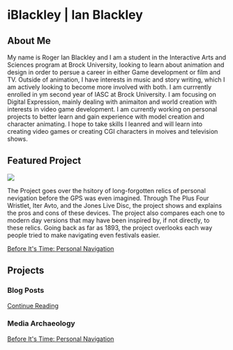 # iBlackley | Ian Blackley

## About Me

My name is Roger Ian Blackley and I am a student in the Interactive Arts and Sciences program at Brock University, looking to learn about animation and design in order to persue a career in either Game development or film and TV. Outside of animation, I have interests in music and story writing, which I am actively looking to become more involved with both. I am currrently enrolled in ym second year of IASC at Brock University. I am focusing on Digital Expression, mainly dealing with animaiton and world creation with interests in video game development. I am currently working on personal projects to better learn and gain experience with model creation and character animating. I hope to take skills I leanred and will learn into creating video games or creating CGI characters in moives and television shows.

## Featured Project



![](Jones_Live_Map_Meter,_c._1909,_view_1_-_Museum_of_Science_and_Industry_(Chicago)_-_DSC06690.JPG)

The Project goes over the hsitory of long-forgotten relics of personal nevigation before the GPS was even imagined. Through The Plus Four Wristlet, Iter Avto, and the Jones Live Disc, the project shows and explains the pros and cons of these devices. The project also compares each one to modern day versions that may have been inspired by, if not directly, to these relics. Going back as far as 1893, the project overlooks each way people tried to make navigating even festivals easier.

[Before It's Time: Personal Navigation](slides-gps.html)

## Projects

### Blog Posts

[Continue Reading](blog)

### Media Archaeology

[Before It's Time: Personal Navigation](slides-gps.html)


